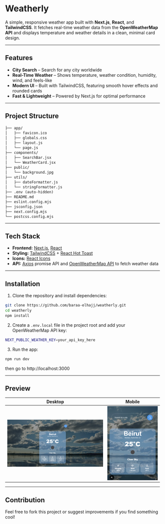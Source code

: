 # Weatherly

A simple, responsive weather app built with **Next.js**, **React**, and **TailwindCSS**. It fetches real-time weather data from the **OpenWeatherMap API** and displays temperature and weather details in a clean, minimal card design.

---

## Features

- **City Search** – Search for any city worldwide
- **Real-Time Weather** – Shows temperature, weather condition, humidity, wind, and feels-like
- **Modern UI** – Built with TailwindCSS, featuring smooth hover effects and rounded cards
- **Fast & Lightweight** – Powered by Next.js for optimal performance

---

## Project Structure

```
├── app/
│   ├── favicon.ico
│   ├── globals.css
│   ├── layout.js
│   └── page.js
├── components/
│   ├── SearchBar.jsx
│   └── WeatherCard.jsx
├── public/
│   └── background.jpg
├── utils/
│   ├── dateFormatter.js
│   └── stringFormatter.js
├── .env (auto-hidden)
├── README.md
├── eslint.config.mjs
├── jsconfig.json
├── next.config.mjs
└── postcss.config.mjs
```

---

## Tech Stack

- **Frontend:** [Next.js](https://nextjs.org/), [React](https://react.dev/)
- **Styling:** [TailwindCSS](https://tailwindcss.com/) + [React Hot Toast](https://react-hot-toast.com/)
- **Icons:** [React Icons](https://react-icons.github.io/react-icons/)
- **API:** [Axios](https://axios-http.com/docs/intro) promise API and [OpenWeatherMap API](https://openweathermap.org/api) to fetch weather data

---

## Installation

1. Clone the repository and install dependencies:

```bash
git clone https://github.com/baraa-elhajj/weatherly.git
cd weatherly
npm install
```

2. Create a `.env.local` file in the project root and add your OpenWeatherMap API key:

```bash
NEXT_PUBLIC_WEATHER_KEY=your_api_key_here
```

3. Run the app:

```bash
npm run dev
```

then go to http://localhost:3000

---

## Preview

| Desktop                                                                   | Mobile                                                                  |
| ------------------------------------------------------------------------- | ----------------------------------------------------------------------- |
| ![Desktop Screenshot](./public/screenshots/weatherly-desktop-preview.png) | ![Mobile Screenshot](./public/screenshots/weatherly-mobile-preview.png) |

---

## Contribution

Feel free to fork this project or suggest improvements if you find something cool!
